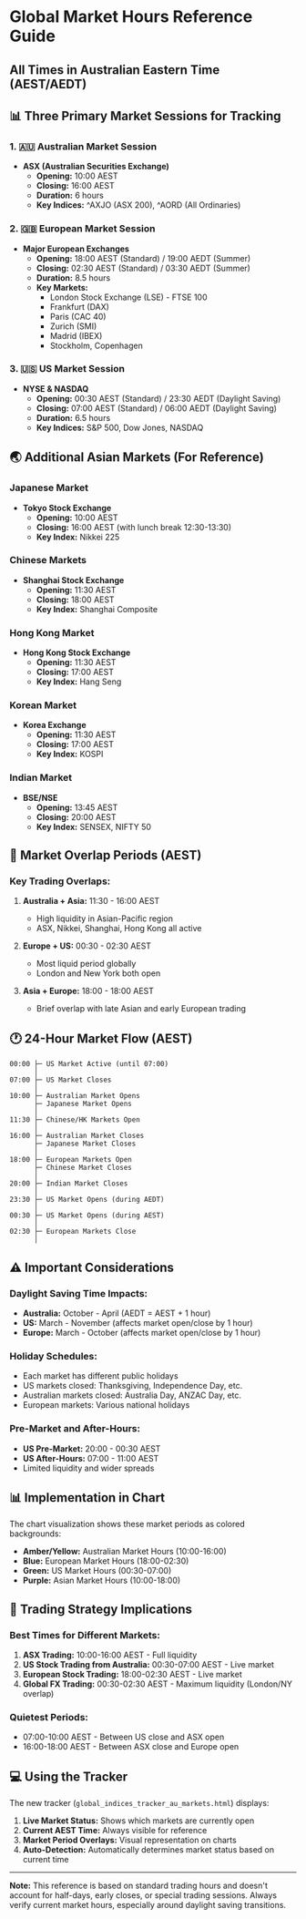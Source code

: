 # Global Market Hours Reference Guide
## All Times in Australian Eastern Time (AEST/AEDT)

## 📊 Three Primary Market Sessions for Tracking

### 1. 🇦🇺 **Australian Market Session**
- **ASX (Australian Securities Exchange)**
  - **Opening:** 10:00 AEST
  - **Closing:** 16:00 AEST
  - **Duration:** 6 hours
  - **Key Indices:** ^AXJO (ASX 200), ^AORD (All Ordinaries)

### 2. 🇬🇧 **European Market Session**
- **Major European Exchanges**
  - **Opening:** 18:00 AEST (Standard) / 19:00 AEDT (Summer)
  - **Closing:** 02:30 AEST (Standard) / 03:30 AEDT (Summer)
  - **Duration:** 8.5 hours
  - **Key Markets:**
    - London Stock Exchange (LSE) - FTSE 100
    - Frankfurt (DAX)
    - Paris (CAC 40)
    - Zurich (SMI)
    - Madrid (IBEX)
    - Stockholm, Copenhagen

### 3. 🇺🇸 **US Market Session**
- **NYSE & NASDAQ**
  - **Opening:** 00:30 AEST (Standard) / 23:30 AEDT (Daylight Saving)
  - **Closing:** 07:00 AEST (Standard) / 06:00 AEDT (Daylight Saving)
  - **Duration:** 6.5 hours
  - **Key Indices:** S&P 500, Dow Jones, NASDAQ

## 🌏 Additional Asian Markets (For Reference)

### Japanese Market
- **Tokyo Stock Exchange**
  - **Opening:** 10:00 AEST
  - **Closing:** 16:00 AEST (with lunch break 12:30-13:30)
  - **Key Index:** Nikkei 225

### Chinese Markets
- **Shanghai Stock Exchange**
  - **Opening:** 11:30 AEST
  - **Closing:** 18:00 AEST
  - **Key Index:** Shanghai Composite

### Hong Kong Market
- **Hong Kong Stock Exchange**
  - **Opening:** 11:30 AEST
  - **Closing:** 17:00 AEST
  - **Key Index:** Hang Seng

### Korean Market
- **Korea Exchange**
  - **Opening:** 11:30 AEST
  - **Closing:** 17:00 AEST
  - **Key Index:** KOSPI

### Indian Market
- **BSE/NSE**
  - **Opening:** 13:45 AEST
  - **Closing:** 20:00 AEST
  - **Key Index:** SENSEX, NIFTY 50

## 📅 Market Overlap Periods (AEST)

### Key Trading Overlaps:
1. **Australia + Asia:** 11:30 - 16:00 AEST
   - High liquidity in Asian-Pacific region
   - ASX, Nikkei, Shanghai, Hong Kong all active

2. **Europe + US:** 00:30 - 02:30 AEST
   - Most liquid period globally
   - London and New York both open

3. **Asia + Europe:** 18:00 - 18:00 AEST
   - Brief overlap with late Asian and early European trading

## 🕐 24-Hour Market Flow (AEST)

```
00:00 ├─ US Market Active (until 07:00)
      │
07:00 ├─ US Market Closes
      │
10:00 ├─ Australian Market Opens
      ├─ Japanese Market Opens
      │
11:30 ├─ Chinese/HK Markets Open
      │
16:00 ├─ Australian Market Closes
      ├─ Japanese Market Closes
      │
18:00 ├─ European Markets Open
      ├─ Chinese Market Closes
      │
20:00 ├─ Indian Market Closes
      │
23:30 ├─ US Market Opens (during AEDT)
      │
00:30 ├─ US Market Opens (during AEST)
      │
02:30 ├─ European Markets Close
      │
```

## ⚠️ Important Considerations

### Daylight Saving Time Impacts:
- **Australia:** October - April (AEDT = AEST + 1 hour)
- **US:** March - November (affects market open/close by 1 hour)
- **Europe:** March - October (affects market open/close by 1 hour)

### Holiday Schedules:
- Each market has different public holidays
- US markets closed: Thanksgiving, Independence Day, etc.
- Australian markets closed: Australia Day, ANZAC Day, etc.
- European markets: Various national holidays

### Pre-Market and After-Hours:
- **US Pre-Market:** 20:00 - 00:30 AEST
- **US After-Hours:** 07:00 - 11:00 AEST
- Limited liquidity and wider spreads

## 📊 Implementation in Chart

The chart visualization shows these market periods as colored backgrounds:
- **Amber/Yellow:** Australian Market Hours (10:00-16:00)
- **Blue:** European Market Hours (18:00-02:30)
- **Green:** US Market Hours (00:30-07:00)
- **Purple:** Asian Market Hours (10:00-18:00)

## 🎯 Trading Strategy Implications

### Best Times for Different Markets:
1. **ASX Trading:** 10:00-16:00 AEST - Full liquidity
2. **US Stock Trading from Australia:** 00:30-07:00 AEST - Live market
3. **European Stock Trading:** 18:00-02:30 AEST - Live market
4. **Global FX Trading:** 00:30-02:30 AEST - Maximum liquidity (London/NY overlap)

### Quietest Periods:
- 07:00-10:00 AEST - Between US close and ASX open
- 16:00-18:00 AEST - Between ASX close and Europe open

## 💻 Using the Tracker

The new tracker (`global_indices_tracker_au_markets.html`) displays:
1. **Live Market Status:** Shows which markets are currently open
2. **Current AEST Time:** Always visible for reference
3. **Market Period Overlays:** Visual representation on charts
4. **Auto-Detection:** Automatically determines market status based on current time

---

**Note:** This reference is based on standard trading hours and doesn't account for half-days, early closes, or special trading sessions. Always verify current market hours, especially around daylight saving transitions.